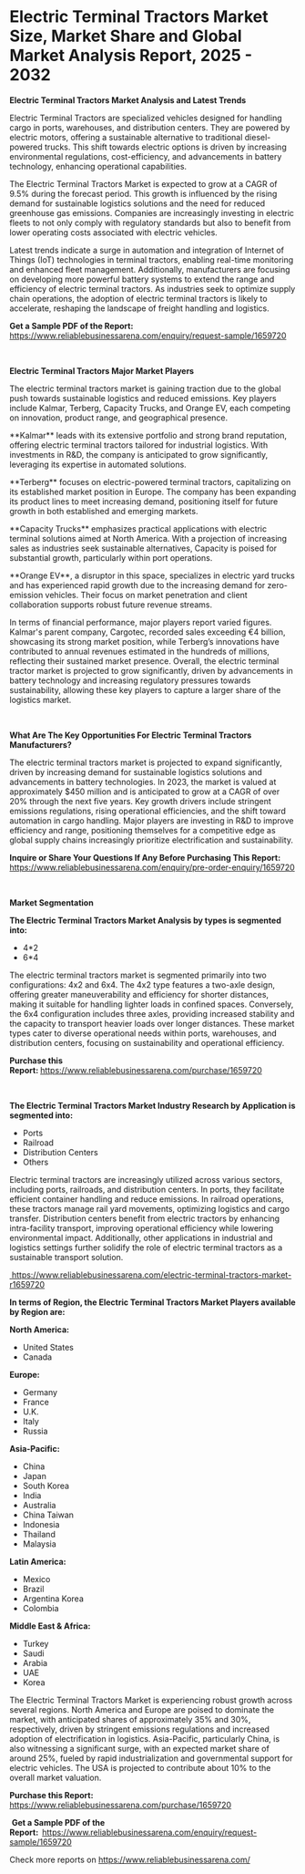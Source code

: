 <p><h1>Electric Terminal Tractors Market Size, Market Share and Global Market Analysis Report, 2025 - 2032</h1></p><p><strong>Electric Terminal Tractors Market Analysis and Latest Trends</strong></p>
<p><p>Electric Terminal Tractors are specialized vehicles designed for handling cargo in ports, warehouses, and distribution centers. They are powered by electric motors, offering a sustainable alternative to traditional diesel-powered trucks. This shift towards electric options is driven by increasing environmental regulations, cost-efficiency, and advancements in battery technology, enhancing operational capabilities.</p><p>The Electric Terminal Tractors Market is expected to grow at a CAGR of 9.5% during the forecast period. This growth is influenced by the rising demand for sustainable logistics solutions and the need for reduced greenhouse gas emissions. Companies are increasingly investing in electric fleets to not only comply with regulatory standards but also to benefit from lower operating costs associated with electric vehicles. </p><p>Latest trends indicate a surge in automation and integration of Internet of Things (IoT) technologies in terminal tractors, enabling real-time monitoring and enhanced fleet management. Additionally, manufacturers are focusing on developing more powerful battery systems to extend the range and efficiency of electric terminal tractors. As industries seek to optimize supply chain operations, the adoption of electric terminal tractors is likely to accelerate, reshaping the landscape of freight handling and logistics.</p></p>
<p><strong>Get a Sample PDF of the Report:&nbsp;</strong> <a href="https://www.reliablebusinessarena.com/enquiry/request-sample/1659720?utm_campaign=2031&utm_medium=2&utm_source=Github&utm_content=ia&utm_term=06022025&utm_id=electric-terminal-tractors">https://www.reliablebusinessarena.com/enquiry/request-sample/1659720</a></p>
<p>&nbsp;</p>
<p><strong>Electric Terminal Tractors Major Market Players</strong></p>
<p><p>The electric terminal tractors market is gaining traction due to the global push towards sustainable logistics and reduced emissions. Key players include Kalmar, Terberg, Capacity Trucks, and Orange EV, each competing on innovation, product range, and geographical presence.</p><p>**Kalmar** leads with its extensive portfolio and strong brand reputation, offering electric terminal tractors tailored for industrial logistics. With investments in R&D, the company is anticipated to grow significantly, leveraging its expertise in automated solutions.</p><p>**Terberg** focuses on electric-powered terminal tractors, capitalizing on its established market position in Europe. The company has been expanding its product lines to meet increasing demand, positioning itself for future growth in both established and emerging markets.</p><p>**Capacity Trucks** emphasizes practical applications with electric terminal solutions aimed at North America. With a projection of increasing sales as industries seek sustainable alternatives, Capacity is poised for substantial growth, particularly within port operations.</p><p>**Orange EV**, a disruptor in this space, specializes in electric yard trucks and has experienced rapid growth due to the increasing demand for zero-emission vehicles. Their focus on market penetration and client collaboration supports robust future revenue streams.</p><p>In terms of financial performance, major players report varied figures. Kalmar's parent company, Cargotec, recorded sales exceeding €4 billion, showcasing its strong market position, while Terberg’s innovations have contributed to annual revenues estimated in the hundreds of millions, reflecting their sustained market presence. Overall, the electric terminal tractor market is projected to grow significantly, driven by advancements in battery technology and increasing regulatory pressures towards sustainability, allowing these key players to capture a larger share of the logistics market.</p></p>
<p>&nbsp;</p>
<p><strong>What Are The Key Opportunities For Electric Terminal Tractors Manufacturers?</strong></p>
<p><p>The electric terminal tractors market is projected to expand significantly, driven by increasing demand for sustainable logistics solutions and advancements in battery technologies. In 2023, the market is valued at approximately $450 million and is anticipated to grow at a CAGR of over 20% through the next five years. Key growth drivers include stringent emissions regulations, rising operational efficiencies, and the shift toward automation in cargo handling. Major players are investing in R&D to improve efficiency and range, positioning themselves for a competitive edge as global supply chains increasingly prioritize electrification and sustainability.</p></p>
<p><strong>Inquire or Share Your Questions If Any Before Purchasing This Report:</strong> <a href="https://www.reliablebusinessarena.com/enquiry/pre-order-enquiry/1659720?utm_campaign=2031&utm_medium=2&utm_source=Github&utm_content=ia&utm_term=06022025&utm_id=electric-terminal-tractors">https://www.reliablebusinessarena.com/enquiry/pre-order-enquiry/1659720</a></p>
<p>&nbsp;</p>
<p><strong>Market Segmentation</strong></p>
<p><strong>The Electric Terminal Tractors Market Analysis by types is segmented into:</strong></p>
<p><ul><li>4*2</li><li>6*4</li></ul></p>
<p><p>The electric terminal tractors market is segmented primarily into two configurations: 4x2 and 6x4. The 4x2 type features a two-axle design, offering greater maneuverability and efficiency for shorter distances, making it suitable for handling lighter loads in confined spaces. Conversely, the 6x4 configuration includes three axles, providing increased stability and the capacity to transport heavier loads over longer distances. These market types cater to diverse operational needs within ports, warehouses, and distribution centers, focusing on sustainability and operational efficiency.</p></p>
<p><strong>Purchase this Report:&nbsp;</strong><a href="https://www.reliablebusinessarena.com/purchase/1659720?utm_campaign=2031&utm_medium=2&utm_source=Github&utm_content=ia&utm_term=06022025&utm_id=electric-terminal-tractors">https://www.reliablebusinessarena.com/purchase/1659720</a></p>
<p>&nbsp;</p>
<p><strong>The Electric Terminal Tractors Market Industry Research by Application is segmented into:</strong></p>
<p><ul><li>Ports</li><li>Railroad</li><li>Distribution Centers</li><li>Others</li></ul></p>
<p><p>Electric terminal tractors are increasingly utilized across various sectors, including ports, railroads, and distribution centers. In ports, they facilitate efficient container handling and reduce emissions. In railroad operations, these tractors manage rail yard movements, optimizing logistics and cargo transfer. Distribution centers benefit from electric tractors by enhancing intra-facility transport, improving operational efficiency while lowering environmental impact. Additionally, other applications in industrial and logistics settings further solidify the role of electric terminal tractors as a sustainable transport solution.</p></p>
<p><a href="https://www.reliablebusinessarena.com/electric-terminal-tractors-market-r1659720?utm_campaign=2031&utm_medium=2&utm_source=Github&utm_content=ia&utm_term=06022025&utm_id=electric-terminal-tractors">&nbsp;https://www.reliablebusinessarena.com/electric-terminal-tractors-market-r1659720</a></p>
<p><strong>In terms of Region, the Electric Terminal Tractors Market Players available by Region are:</strong></p>
<p>
    <p> <strong> North America: </strong>
        <ul>
            <li>United States</li>
            <li>Canada</li>
        </ul>
        </p> 
    <p> <strong> Europe: </strong>
        <ul>
            <li>Germany</li>
            <li>France</li>
            <li>U.K.</li>
            <li>Italy</li>
            <li>Russia</li>
        </ul>
        </p> 
    <p> <strong> Asia-Pacific: </strong>
        <ul>
            <li>China</li>
            <li>Japan</li>
            <li>South Korea</li>
            <li>India</li>
            <li>Australia</li>
            <li>China Taiwan</li>
            <li>Indonesia</li>
            <li>Thailand</li>
            <li>Malaysia</li>
        </ul>
        </p> 
    <p> <strong> Latin America: </strong>
        <ul>
            <li>Mexico</li>
            <li>Brazil</li>
            <li>Argentina Korea</li>
            <li>Colombia</li>
        </ul>
        </p> 
    <p> <strong> Middle East & Africa: </strong>
        <ul>
            <li>Turkey</li>
            <li>Saudi</li>
            <li>Arabia</li>
            <li>UAE</li>
            <li>Korea</li>
        </ul>
    </p>
    </p>
<p><p>The Electric Terminal Tractors Market is experiencing robust growth across several regions. North America and Europe are poised to dominate the market, with anticipated shares of approximately 35% and 30%, respectively, driven by stringent emissions regulations and increased adoption of electrification in logistics. Asia-Pacific, particularly China, is also witnessing a significant surge, with an expected market share of around 25%, fueled by rapid industrialization and governmental support for electric vehicles. The USA is projected to contribute about 10% to the overall market valuation.</p></p>
<p><strong>Purchase this Report: </strong><a href="https://www.reliablebusinessarena.com/purchase/1659720?utm_campaign=2031&utm_medium=2&utm_source=Github&utm_content=ia&utm_term=06022025&utm_id=electric-terminal-tractors">https://www.reliablebusinessarena.com/purchase/1659720</a></p>
<p>&nbsp;<strong>Get a Sample PDF of the Report:&nbsp;&nbsp;</strong><a href="https://www.reliablebusinessarena.com/enquiry/request-sample/1659720?utm_campaign=2031&utm_medium=2&utm_source=Github&utm_content=ia&utm_term=06022025&utm_id=electric-terminal-tractors">https://www.reliablebusinessarena.com/enquiry/request-sample/1659720</a></p>
<p><strong></strong></p>
<p>Check more reports on <a href="https://www.reliablebusinessarena.com/?utm_campaign=2031&utm_medium=2&utm_source=Github&utm_content=ia&utm_term=06022025&utm_id=electric-terminal-tractors">https://www.reliablebusinessarena.com/</a></p>